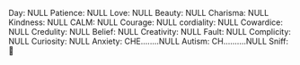 Day: NULL
Patience: NULL
Love: NULL
Beauty: NULL
Charisma: NULL
Kindness: NULL
CALM: NULL
Courage: NULL
cordiality: NULL
Cowardice: NULL
Credulity: NULL
Belief: NULL
Creativity: NULL
Fault: NULL
Complicity: NULL
Curiosity: NULL
Anxiety: CHE........NULL
Autism: CH..........NULL
Sniff: 🌝

